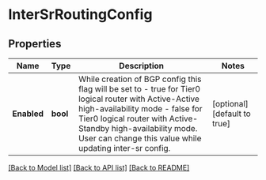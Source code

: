 # InterSrRoutingConfig

## Properties
Name | Type | Description | Notes
------------ | ------------- | ------------- | -------------
**Enabled** | **bool** | While creation of BGP config this flag will be set to - true for Tier0 logical router with Active-Active high-availability mode - false for Tier0 logical router with Active-Standby high-availability mode. User can change this value while updating inter-sr config.  | [optional] [default to true]

[[Back to Model list]](../README.md#documentation-for-models) [[Back to API list]](../README.md#documentation-for-api-endpoints) [[Back to README]](../README.md)

